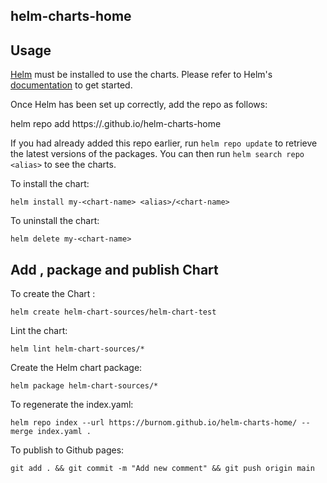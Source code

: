## helm-charts-home
## Usage

[Helm](https://helm.sh) must be installed to use the charts.  Please refer to
Helm's [documentation](https://helm.sh/docs) to get started.

Once Helm has been set up correctly, add the repo as follows:

  helm repo add <alias> https://<orgname>.github.io/helm-charts-home

If you had already added this repo earlier, run `helm repo update` to retrieve
the latest versions of the packages.  You can then run `helm search repo <alias>` to see the charts.

To install the <chart-name> chart:

    helm install my-<chart-name> <alias>/<chart-name>

To uninstall the chart:
 
    helm delete my-<chart-name>

## Add , package and publish Chart

To create the Chart :

    helm create helm-chart-sources/helm-chart-test

Lint the chart: 
   
    helm lint helm-chart-sources/*

Create the Helm chart package:

    helm package helm-chart-sources/*

To regenerate the index.yaml:

    helm repo index --url https://burnom.github.io/helm-charts-home/ --merge index.yaml .

To publish to Github pages:

    git add . && git commit -m "Add new comment" && git push origin main
